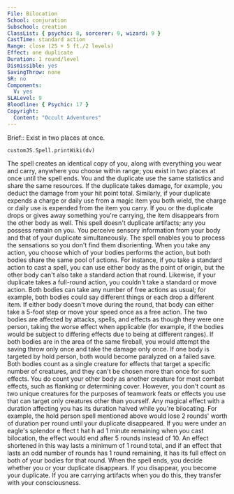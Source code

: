 ```yaml
---
File: Bilocation
School: conjuration
Subschool: creation
ClassList: { psychic: 8, sorcerer: 9, wizard: 9 }
CastTime: standard action
Range: close (25 + 5 ft./2 levels)
Effect: one duplicate
Duration: 1 round/level
Dismissible: yes
SavingThrow: none
SR: no
Components:
  V: yes
SLALevel: 9
Bloodline: { Psychic: 17 }
Copyright:
  Content: "Occult Adventures"
---
```

Brief:: Exist in two places at once.

```dataviewjs
customJS.Spell.printWiki(dv)
```

The spell creates an identical copy of you, along with everything you wear and carry, anywhere you choose within range; you exist in two places at once until the spell ends. You and the duplicate use the same statistics and share the same resources. If the duplicate takes damage, for example, you deduct the damage from your hit point total. Similarly, if your duplicate expends a charge or daily use from a magic item you both wield, the charge or daily use is expended from the item you carry. If you or the duplicate drops or gives away something you're carrying, the item disappears from the other body as well. This spell doesn't duplicate artifacts; any you possess remain on you.  You perceive sensory information from your body and that of your duplicate simultaneously. The spell enables you to process the sensations so you don't find them disorienting.  When you take any action, you choose which of your bodies performs the action, but both bodies share the same pool of actions. For instance, if you take a standard action to cast a spell,  you can use either body as the point of origin, but the other body can't also take a standard action that round. Likewise, if your duplicate takes a full-round action, you couldn't take a standard or move action. Both bodies can take any number of free actions as usual; for example, both bodies could say different things or each drop a different item. If either body doesn't move during the round, that body can either take a 5-foot step or move your speed once as a free action.  The two bodies are affected by attacks, spells, and effects as though they were one person, taking the worse effect when applicable (for example, if the bodies would be subject to differing effects due to being at different ranges). If both bodies are in the area of the same fireball, you would attempt the saving throw only once and take the damage only once. If one body is targeted by hold person, both would become paralyzed on a failed save. Both bodies count as a single creature for effects that target a specific number of creatures, and they can't be chosen more than once for such effects. You do count your other body as another creature for most combat effects, such as flanking or determining cover. However, you don't count as two unique creatures for the purposes of teamwork feats or effects you use that can target only creatures other than yourself.  Any magical effect with a duration affecting you has its duration halved while you're bilocating. For example, the hold person spell mentioned above would lose 2 rounds' worth of duration per round until your duplicate disappeared. If you were under an eagle's splendor e ffect t hat h ad 1 minute remaining when you cast bilocation, the effect would end after 5 rounds instead of 10. An effect shortened in this way lasts a minimum of 1 round total, and if an effect that lasts an odd number of rounds has 1 round remaining, it has its full effect on both of your bodies for that round.  When the spell ends, you decide whether you or your duplicate disappears. If you disappear, you become your duplicate. If you are carrying artifacts when you do this, they transfer with your consciousness.
